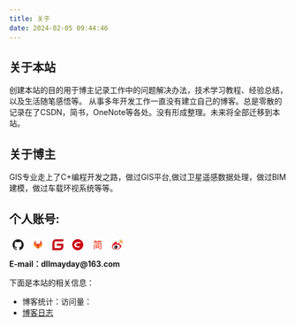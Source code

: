 ```yaml
---
title: 关于
date: 2024-02-05 09:44:46
---
```

## 关于本站
<p>
    创建本站的目的用于博主记录工作中的问题解决办法，技术学习教程、经验总结，以及生活随笔感悟等。
    从事多年开发工作一直没有建立自己的博客。总是零散的记录在了CSDN，简书，OneNote等各处。没有形成整理。未来将全部迁移到本站。
</p>

## 关于博主

<p>
    GIS专业走上了C+编程开发之路，做过GIS平台,做过卫星遥感数据处理，做过BIM建模，做过车载环视系统等等。
</p>

## 个人账号:

<div class="author-links">
    <a href="https://github.com/dllmayday" target="_blank" title="GitHub" style="display:inline-flex;width:32px;height:32px;align-items:center;justify-content:center;">
      <img src="/images/social/github.svg" alt="GitHub" style="width:20px;height:20px;object-fit:contain;" />
    </a>
    <a href="https://gitlab.com/dllmayday" target="_blank" title="Gitlab" style="display:inline-flex;width:32px;height:32px;align-items:center;justify-content:center;">
      <img src="/images/social/gitlab.svg" alt="GitHub" style="width:20px;height:20px;object-fit:contain;" />
    </a>
    <a href="https://gitee.com/dllmayday" target="_blank" title="Gitee" style="display:inline-flex;width:32px;height:32px;align-items:center;justify-content:center;">
      <img src="/images/social/gitee.svg" alt="Gitee" style="width:20px;height:20px;object-fit:contain;" />
    </a>
    <a href="https://blog.csdn.net/sinat_34665848?type=blog"  target="_blank" title="CSDN" style="display:inline-flex;width:32px;height:32px;align-items:center;justify-content:center;">
      <img src="/images/social/csdn.svg" alt="CSDN" style="width:20px;height:20px;object-fit:contain;" />
    </a>
    <a href="https://www.jianshu.com/u/05bf152278b9"  target="_blank" title="简书" style="display:inline-flex;width:32px;height:32px;align-items:center;justify-content:center;">
      <img src="/images/social/jianshu.svg" alt="简书" style="width:20px;height:20px;object-fit:contain;" />
    </a>
    <a href="https://m.weibo.cn/u/2776546795?luicode=10000011&lfid=231583"  target="_blank" title="微博" style="display:inline-flex;width:32px;height:32px;align-items:center;justify-content:center;">
      <img src="/images/social/weibo.svg" alt="微博" style="width:20px;height:20px;object-fit:contain;" />
    </a>
</div>
<div class="author-mail" style="font-weight:bold; margin:8px 0;">E-mail：dllmayday@163.com</div>

下面是本站的相关信息：
- 博客统计：<span id="busuanzi_container_site_pv" style="display:inline;">访问量：<span id="busuanzi_value_site_pv"></span></span>
- [博客日志](/blog-log.html)

